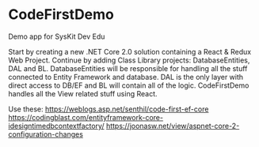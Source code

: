 # CodeFirstDemo
Demo app for SysKit Dev Edu

Start by creating a new .NET Core 2.0 solution
containing a React & Redux Web Project.
Continue by adding Class Library projects: DatabaseEntities, DAL and BL. 
DatabaseEntities will be responsible for handling all the stuff connected
to Entity Framework and database. 
DAL is the only layer with direct access to DB/EF and BL will contain all
of the logic.
CodeFirstDemo handles all the View related stuff using React.


Use these:
https://weblogs.asp.net/senthil/code-first-ef-core
https://codingblast.com/entityframework-core-idesigntimedbcontextfactory/
https://joonasw.net/view/aspnet-core-2-configuration-changes
